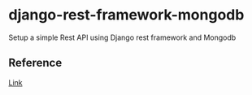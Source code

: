 # django-rest-framework-mongodb
Setup a simple Rest API using Django rest framework and Mongodb


## Reference
[Link](https://leadwithoutatitle.wordpress.com/2018/03/21/how-to-setup-django-django-rest-framework-mongo/#respond)
